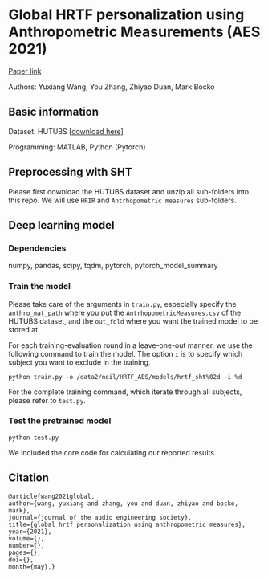 # Global HRTF personalization using Anthropometric Measurements (AES 2021)

[Paper link][2]

Authors: Yuxiang Wang, You Zhang, Zhiyao Duan, Mark Bocko

## Basic information
Dataset: HUTUBS [[download here][1]]

Programming: MATLAB, Python (Pytorch)

## Preprocessing with SHT
Please first download the HUTUBS dataset and unzip all sub-folders into this repo.
We will use `HRIR` and `Antrhopometric measures` sub-folders.

## Deep learning model
### Dependencies
numpy, pandas, scipy, tqdm, pytorch, pytorch_model_summary


### Train the model
Please take care of the arguments in `train.py`, especially specify the `anthro_mat_path` where you put the `AntrhopometricMeasures.csv` of the HUTUBS dataset, and the `out_fold` where you want the trained model to be stored at.

For each training-evaluation round in a leave-one-out manner, we use the following command to train the model. The option `i` is to specify which subject you want to exclude in the training.
```
python train.py -o /data2/neil/HRTF_AES/models/hrtf_sht%02d -i %d
```
For the complete training command, which iterate through all subjects, please refer to `test.py`.

### Test the pretrained model
```
python test.py
```
We included the core code for calculating our reported results.

## Citation
```
@article{wang2021global,
author={wang, yuxiang and zhang, you and duan, zhiyao and bocko, mark},
journal={journal of the audio engineering society},
title={global hrtf personalization using anthropometric measures},
year={2021},
volume={},
number={},
pages={},
doi={},
month={may},}
```



[1]: https://depositonce.tu-berlin.de/handle/11303/9429
[2]: https://www.aes.org/e-lib/browse.cfm?elib=21095
